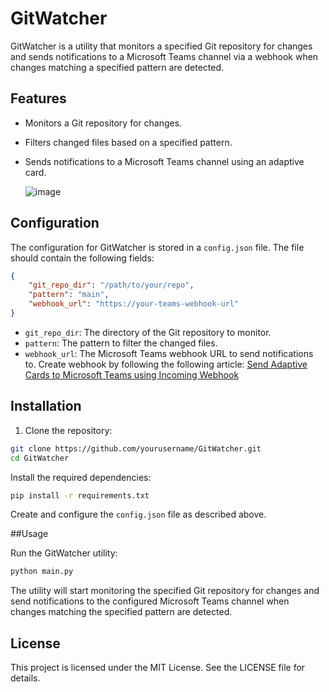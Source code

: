# GitWatcher

GitWatcher is a utility that monitors a specified Git repository for changes and sends notifications to a Microsoft Teams channel via a webhook when changes matching a specified pattern are detected.

## Features

- Monitors a Git repository for changes.
- Filters changed files based on a specified pattern.
- Sends notifications to a Microsoft Teams channel using an adaptive card.

  ![image](https://github.com/user-attachments/assets/47f78cbd-17b1-4405-90a8-de0e7d67d174)


## Configuration

The configuration for GitWatcher is stored in a `config.json` file. The file should contain the following fields:

```json
{
    "git_repo_dir": "/path/to/your/repo",
    "pattern": "main",
    "webhook_url": "https://your-teams-webhook-url"
}
```

- `git_repo_dir`: The directory of the Git repository to monitor.
- `pattern`: The pattern to filter the changed files.
- `webhook_url`: The Microsoft Teams webhook URL to send notifications to. Create webhook by following the following article: [Send Adaptive Cards to Microsoft Teams using Incoming Webhook](https://prod.support.services.microsoft.com/en-us/office/create-incoming-webhooks-with-workflows-for-microsoft-teams-8ae491c7-0394-4861-ba59-055e33f75498)

## Installation

1. Clone the repository:

```bash
git clone https://github.com/yourusername/GitWatcher.git
cd GitWatcher
```

Install the required dependencies:

```bash
pip install -r requirements.txt
```

Create and configure the `config.json` file as described above.

##Usage

Run the GitWatcher utility:

```bash
python main.py
```

The utility will start monitoring the specified Git repository for changes and send notifications to the configured Microsoft Teams channel when changes matching the specified pattern are detected.

## License
This project is licensed under the MIT License. See the LICENSE file for details.
